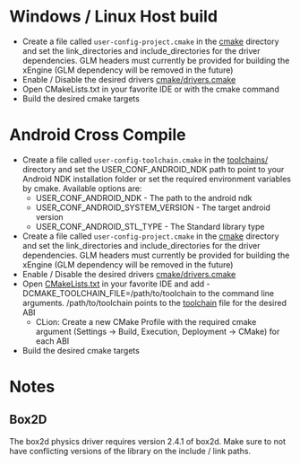 # Windows / Linux Host build

- Create a file called <code>user-config-project.cmake</code> in the [cmake](cmake) directory and
  set the link_directories and include_directories for the driver dependencies. GLM headers must currently be provided for building the xEngine (GLM dependency will be
  removed in the future)
- Enable / Disable the desired drivers [cmake/drivers.cmake](cmake/drivers.cmake)
- Open CMakeLists.txt in your favorite IDE or with the cmake command
- Build the desired cmake targets

# Android Cross Compile

- Create a file called <code>user-config-toolchain.cmake</code> in the [toolchains/](cmake/toolchains) directory and set the USER_CONF_ANDROID_NDK path to
  point to your Android NDK installation folder or set the required environment variables by cmake. Available options are:
  - USER_CONF_ANDROID_NDK - The path to the android ndk
  - USER_CONF_ANDROID_SYSTEM_VERSION - The target android version
  - USER_CONF_ANDROID_STL_TYPE - The Standard library type
- Create a file called <code>user-config-project.cmake</code> in the [cmake](cmake) directory and
  set the link_directories and include_directories for the driver dependencies. GLM headers must currently be provided for building the xEngine (GLM dependency will be
  removed in the future)
- Enable / Disable the desired drivers [cmake/drivers.cmake](cmake/drivers.cmake)
- Open [CMakeLists.txt](CMakeLists.txt) in your favorite IDE and add -DCMAKE_TOOLCHAIN_FILE=/path/to/toolchain to the
  command line arguments. /path/to/toolchain points to the [toolchain](cmake/toolchains) file for the desired ABI
    - CLion: Create a new CMake Profile with the required cmake argument (Settings -> Build, Execution, Deployment ->
      CMake) for each ABI
- Build the desired cmake targets

# Notes

## Box2D

The box2d physics driver requires version 2.4.1 of box2d. Make sure to not have conflicting versions of the library on
the include / link paths.
